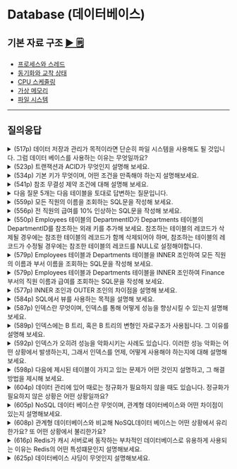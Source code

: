 # Database (데이터베이스)

## 기본 자료 구조 [▶︎ 🗒](basic.md)

- [프로세스와 스레드](./basic.md#프로세스와-스레드)
- [동기화와 교착 상태](./basic.md#동기화와-교착-상태)
- [CPU 스케줄링](./basic.md#CPU-스케줄링)
- [가상 메모리](./basic.md#가상-메모리)
- [파일 시스템](./basic.md#파일-시스템)

---

## 질의응답

<details>
<summary>(517p) 데이터 저장과 관리가 목적이라면 단순히 파일 시스템을 사용해도 될 것입니다. 그럼 데이터 베이스를 사용하는 이유는 무엇일까요?</summary>

- 파일 시스템은 데이터베이스에 비해 데이터의 높은 일관성 및 무결성을 제공하기 어렵기 때문입니다. 파일 시스템에서는 여러 사용자나 프로그램이 동시에 데이터를 사용하는 경우, 레이스 컨디션 등의 문제로 인해 데이터 일관성이 깨지기 쉽습니다.
- 그리고 데이터 중복 저장으로 인한 저장 공간의 낭비가 발생하거나 데이터를 변경할 때, 연관된 모든 데이터를 수동으로 변경해야 하는 번거로움도 있습니다.
- 또한 정교한 검색이나 백업 및 복구 기능도 데이터베이스에 비하면 미흡합니다.
- 따라서 대량의 데이터를 관리하며 여러 사용자에게 제공해야 한다면 파일 시스템보다 데이터베이스를 사용하는 것이 더 효율적입니다.

</details>

<details>
<summary>(523p) 트랜잭션과 ACID가 무엇인지 설명해 보세요.</summary>
- 트랜잭션은 커밋이 발생하는 논리적 단위이며, ACID는 안전한 트랜잭션이 지켜야 할 4가지 특성인 원자성, 일관성, 격리성, 지속성을 의미합니다.
- 원자성은 트랜잭션의 모든 작업이 성공하거나 실패함을 보장하는 성질을 말하며,
- 일관성은 트랜잭션 전후에 데이터베이스의 일관된 상태를 유지하는 성질,
- 격리성은 동시에 수행되는 트랜잭션 간의 간섭이 불가능하도록 보장하는 성질,
- 지속성은 완료된 트랜잭션의 결과가 영구적으로 반영되는 성질을 말합니다.
</details>

<details>
<summary>(534p) 기본 키가 무엇이며, 어떤 조건을 만족해야 하는지 설명해보세요.</summary>
- 기본 키는 데이터베이스 테이블에서 각 행을 고유하게 식별하기 위해 선정된 키를 말합니다.
- 기본 키는 유일성을 갖추어 중복되지 않아야 하고,
- 반드시 값이 존재해야 하므로 NULL값을 가질 수 없습니다.
- 또한 행의 식별하기 위한 최소한의 정보로 구성되어야 합니다.
</details>

<details>
<summary>(541p) 참조 무결성 제약 조건에 대해 설명해 보세요.</summary>
- 참조 무결성 제약 조건이란 외래 키를 통해 테이블 간의 참조 관계에서 데이터의 일관성을 유지하기 위한 조건을 말합니다. 외래 키는 참조하는 테이블의 기본 키 와 같은 값을 갖거나 NULL 값을 가져야 합니다.
</details>

<details>
<summary>다음 질문 5개는 다음 테이블을 토대로 답변하는 질문입니다.</summary>
- 다음은 어떤 기업의 사업부서 및 직원에 대한 정보를 나타내는 테이블입니다.
    
    ![image.png](./img/table.PNG)
    
- Employees 테이블
    - 직원의 ID(EmployeeId)
    - 이름(FirstName)
    - 성(LastName)
    - 사업부서 ID(DepartmentId)
    - 연봉(Salary)이 저장되어 있고,
- Departments 테이블
    - 사업부서의 ID(DepartmentId)
    - 부서명(DepartmentName)
- 두 테이블을 기반으로 관련 질문에 답변해보세요.
</details>

<details>
<summary>(559p) 모든 직원의 이름을 조회하는 SQL문을 작성해 보세요.</summary>
```SQL
SELECT FirstName, LastName
	FROM Employess;
```
</details>

<details>
<summary>(556p) 전 직원의 급여를 10% 인상하는 SQL문을 작성해 보세요.</summary>
```SQL
UPDATE Employess
	SET Salary = Salary * 1.10;
```
</details>

<details>
<summary>(550p) Employees 테이블의 DepartmentID가 Departments 테이블의 DepartmentID를 참조하는 외래 키를 추가해 보세요. 참조하는 테이블의 레코드가 삭제될 경우에는 참조한 테이블의 레코드가 함께 삭제되어야 하며, 참조하는 테이블의 레코드가 수정될 경우에는 참조한 테이블의 레코드를 NULL로 설정해야합니다.</summary>
```SQL
ALTER TABLE Employees
	ADD FOREIGN KEY (DepartmentID)
	REFERENCES Departments(DepartmentID)
	ON DELETE CASCADE
	ON UPDATE SET NULL;
```
</details>


<details>
<summary>(579p) Employees 테이블과 Departments 테이블을 INNER 조인하여 모든 직원의 이름과 부서 이름을 조회하는 SQL문을 작성해 보세요.</summary>
```SQL
SELECT Employees.FirstName, Employees.LastName, Departments.DepartmentName 
	FROM Employees
	INNER JOIN Departments ON Employees.DepartmentID = Departments.DepartmentID;
```
</details>


<details>
<summary>(579p) Employees 테이블과 Departments 테이블을 INNER 조인하여 Finance 부서의 직원 이름과 급여를 조회하는 SQL문을 작성해 보세요.</summary>
```SQL
SELECT Employees.FirstName, Employees.LastName, Departments.Salary 
	FROM Employees
	INNER JOIN Departments ON Employees.DepartmentID = Departments.DepartmentID;
	WHERE Departments.DepartmentName = 'Finance';
```
</details>

<details>
<summary>(577p) INNER 조인과 OUTER 조인의 차이점을 설명해 보세요.</summary>
- INNER 조인은 조인 조건을 만족하는 행들만 결과에 포함되며, 공통된 데이터가 있는 경우에만 데이터를 추출합니다.
- OUTER 조인은 공통된 값이 없는 행도 포함하여 반환합니다. 가령 OUTER 조인의 일종인 LEFT OUTER 조인은 왼쪽 테이블의 모든 행과 오른쪽 테이블의 일치하는 값을 반환하고, 일치하지 않는 경우 NULL을 반환합니다.
- 또 다른 OUTER 조인인 RIGHT OUTER 조인은 오른쪽 테이블의 모든 행과 왼쪽 테이블의 일치하는 값을 반환하고, 일치하지 않는 경우 NULL을 반환합니다.
- FULL OUTER 조인은 양쪽 테이블의 모든 행을 반환하고, 어느 한 쪽에서 일치하는 값이 없는 경우 NULL을 반환합니다.
</details>

<details>
<summary>(584p) SQL에서 뷰를 사용하는 목적을 설명해 보세요.</summary>
- 뷰는 SQL 쿼리의 단순화 및 재사용성을 위해 사용합니다. 복잡한 쿼리를 자주 실행해야 하는 경우, 뷰를 생성하여 동일한 결과를 간단하게 얻을 수 있습니다. 뷰는 여러 테이블을 조인하거나 복잡한 조건을 포함한 쿼리를 하나의 뷰로 만들어 반복적인 쿼리 작성을 줄이고자 할 때, 또 특정 사용자에게 테이블의 특정 데이터만을 보여주고자 할 때도 사용할 수 있습니다.
</details>

<details>
<summary>(587p) 인덱스란 무엇이며, 인덱스를 통해 어떻게 성능을 향상시킬 수 있는지 설명해보세요.</summary>
- 인덱스는 특정 테이블 열에 대한 자료구조로, 검색 속드를 향상시키기 위해 사용합니다. 책의 찾아보기와 유사한 개념으로, 인덱스를 통해 원하는 데이터를 빠르게 조회할 수 있습니다.
- 인덱스를 생성하면 해당 테이블의 열 값들이 정렬된 형태로 저장되므로 테이블 전체를 탐색하지 않고도 빠르게 데이터를 찾을 수 있어 검색 성능이 향상됩니다.
</details>

<details>
<summary>(589p) 인덱스에는 B 트리, 혹은 B 트리의 변형인 자료구조가 사용됩니다. 그 이유를 설명해 보세요.</summary>
- B 트리 혹은 B+ 트리와 같은 B트리의 변형은 대용량 데이터에 대한 빠른 탐색에 특화된 자료구조이기 때문입니다. B트리는 균형잡힌 트리 구조로써 데이터가 정렬된 상태로 저장되고, 각각의 노드가 여러 개의 자식을 가질 수 있어 탐색을 위한 연산 횟수가 일반적인 트리에 비해 적습니다. 이렇게 원하는 레코드를 빠르게 탐색할 수 있기 때문에 인덱스에서 주로 사용됩니다.
</details>

<details>
<summary>(592p) 인덱스가 오히려 성능을 악화시키는 사례도 있습니다. 이러한 성능 악화는 어떤 상황에서 발생하는지, 그래서 인덱스를 언제, 어떻게 사용해야 하는지에 대해 설명해 보세요.</summary>

- 인덱스를 사용하면 SELECT 연산의 성능은 향상시킬 수 있지만, INSERT나 UPDATE, DELETE 연산에서는 성능을 저하시킬 수 있습니다. 새로운 데이터를 삽입하거나 기존 데이터를 수정/삭제하는 경우에는 인덱스도 함께 생신해야 하기 때문입니다.
- 따라서 인덱스는 데이터가 많고 조회가 빈번한 테이블에 사용하며, 중복 데이터가 많지 않은 열이나 JOIN, WHERE, ORDER BY 에서 자주 참조되는 열에 생성하는 것이 
효율적입니다.

</details>

<details>
<summary>(598p) 다음에 제시된 테이블이 가지고 있는 문제가 어떤 것인지 설명하고, 그 해결 방법을 제시해 보세요.</summary>
![image.png](./img/598p.PNG)
- 동일한 과목과 교수 정보가 여러 행에 걸쳐 중복 저장되어 있는 것으로 미루어 보아, 이 테이블은 정규화되어 있지 않습니다. 이 문제를 해결하기 위해서는 과목에 대한 정보와 학생에 대한 정보를 분리하여 정규화해야 합니다.
- 제시된 테이블을 과목 테이블과 학생 테이블로 분리할 수 있는데요. 예를들어 과목 테이블에는 과목 코드와 과목 이름, 교수 이름을 저장하고, 학생 테이블에는 학생 ID와 과목 코드를 저장하면 됩니다.
</details>

<details>
<summary>(604p) 데이터 관리에 있어 때로는 정규화가 필요하지 않을 때도 있습니다. 정규화가 필요하지 않은 상황은 어떤 상황일까요?</summary>
- 정규화가 항상 최선은 아닙니다. 정규화는 데이터 일관성과 무결성을 높이지만, 테이블을 많이 쪼개다 보면 빈번해진 조인 연산으로 인해 검색의 성능이 저하될 수 있기 때문입니다.
- 따라서 검색의 성능이 중요한 경우에는 데이터 중복과 연산의 번거로움을 감수하더라도 하나의 테이블로 관리하는 역정규화를 고려할 수 있습니다.
- 예를 들어 NoSQL 데이터베이스에서는 성능최적화를 위해 기본적으로 데이터를 정규화하지 않습니다.
</details>

<details>
<summary>(605p) NoSQL 데이터 베이스란 무엇이며, 관계형 데이터베이스와 어떤 차이점이 있는지 설명해보세요.</summary>

- 관계형 데이터베이스는 테이블 기반의 구조로서 스키마가 고정되어 있는 반면, 비관계형 데이터베이스인 NoSQL 데이터베이스는 데이터의 저장 및 관리를 위해 고정된 스키마가 없고, 수평 확장이 용이한 구조를 가지고 있습니다.
- NoSQL 데이터베이스는 키-값, 도큐먼트, 칼럼패밀리, 그래프 등의 다양한 형태로 저장할 수 있습니다.
  
</details>

<details>
<summary>(608p) 관계형 데이터베이스와 비교해 NoSQL데이터 베이스는 어떤 상황에서 유리한가요? 또 어떤 상황에서 불리한가요?</summary>

- NoSQL데이터베이스는 대규모의 비정형 데이터를 처리할 때 높은 확장성과 빠른 읽기/쓰기 성능이 필요할 때 유리합니다.
- 그러나 엄격한 트랜잭션 관리나 데이터 일관성 보장, 관계형 데이터베이스 모델링이 필요한 애플리케이션에서는 관계형 데이터베이스가 더 적합하므로 NoSQL 데이터베이스는 불리할 수 있습니다.
  
</details>

<details>
<summary>(616p) Redis가 캐시 서버로써 동작하는 부차적인 데이터베이스로 유용하게 사용되는 이유는 Redis의 어떤 특성떄문인지 설명해보세요.</summary>

- 우선 Redis는 인 메모리 데이터베이스이기 때문에 디스크 접근시간을 단축할 수 있습니다.
- 또한 Redis는 여러 자료구조를 지원하는 키-값 데이터베이스로써, RDBMS보다 정형화되있지 않은 데이터에 대한 빠른 입출력이 가능합니다.
- 따라서 RDBMS 등을 주요 데이터베이스로 삼고, Redis를 캐시 역할을 수행하는 부차적인 데이터베이스로 삼으면 주요 데이터베이스의 입출력 성능을 상당 부분 보강할 수 있습니다.
  
</details>

<details>
<summary>(625p) 데이터베이스 샤딩이 무엇인지 설명해보세요.</summary>

- 데이터베이스 샤딩은 샤드라는 단위로 여러 데이터베이스 서버에 걸쳐 테이블을 분할하여 저장하는 기술을 의미합니다. 여러 서버에 분산되어 저장되는 특성 덕분에 데이터베잇에 대한 부하 분산 효과를 얻을 수 있습니다.

</details>
